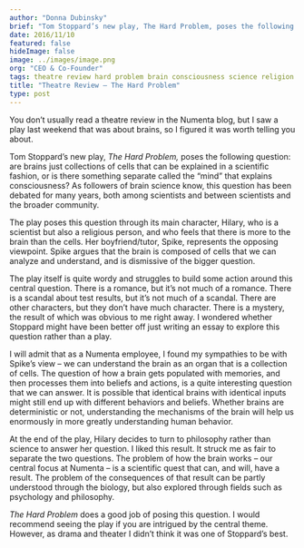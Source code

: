 ```yaml
---
author: "Donna Dubinsky"
brief: "Tom Stoppard’s new play, The Hard Problem, poses the following question: are brains just collections of cells that can be explained in a scientific fashion, or is there something separate called the “mind” that explains consciousness?"
date: 2016/11/10
featured: false
hideImage: false
image: ../images/image.png
org: "CEO & Co-Founder"
tags: theatre review hard problem brain consciousness science religion philosophy
title: "Theatre Review — The Hard Problem"
type: post
---
```


You don’t usually read a theatre review in the Numenta blog, but I saw a play
last weekend that was about brains, so I figured it was worth telling you about.

Tom Stoppard’s new play, *The Hard Problem,* poses the following question: are
brains just collections of cells that can be explained in a scientific fashion,
or is there something separate called the “mind” that explains consciousness?
As followers of brain science know, this question has been debated for many
years, both among scientists and between scientists and the broader community.

The play poses this question through its main character, Hilary, who is a
scientist but also a religious person, and who feels that there is more to the
brain than the cells.  Her boyfriend/tutor, Spike, represents the opposing
viewpoint. Spike argues that the brain is composed of cells that we can analyze
and understand, and is dismissive of the bigger question.

The play itself is quite wordy and struggles to build some action around this
central question.  There is a romance, but it’s not much of a romance.  There is
a scandal about test results, but it’s not much of a scandal.  There are other
characters, but they don’t have much character.  There is a mystery, the result
of which was obvious to me right away.  I wondered whether Stoppard might have
been better off just writing an essay to explore this question rather than a
play.

I will admit that as a Numenta employee, I found my sympathies to be with
Spike’s view – we can understand the brain as an organ that is a collection of
cells.  The question of how a brain gets populated with memories, and then
processes them into beliefs and actions, is a quite interesting question that we
can answer.  It is possible that identical brains with identical inputs might
still end up with different behaviors and beliefs.  Whether brains are
deterministic or not, understanding the mechanisms of the brain will help us
enormously in more greatly understanding human behavior.

At the end of the play, Hilary decides to turn to philosophy rather than science
to answer her question.  I liked this result.  It struck me as fair to separate
the two questions.  The problem of how the brain works – our central focus at
Numenta – is a scientific quest that can, and will, have a result.  The problem
of the consequences of that result can be partly understood through the biology,
but also explored through fields such as psychology and philosophy.

*The Hard Problem* does a good job of posing this question. I would recommend
seeing the play if you are intrigued by the central theme. However, as drama and
theater I didn’t think it was one of Stoppard’s best.
